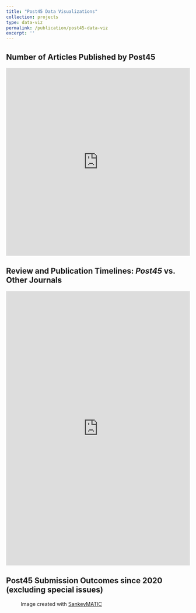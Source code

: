 ```yaml
---
title: "Post45 Data Visualizations"
collection: projects
type: data-viz
permalink: /publication/post45-data-viz
excerpt: ''
---
```


## Number of Articles Published by Post45

<iframe width="100%" height="514" frameborder="0"
  src="https://observablehq.com/embed/@post45/post45-published-articles-public-5-8-23?cells=articleChart"></iframe>

## Review and Publication Timelines: _Post45_ vs. Other Journals

 <iframe width="100%" height="750" frameborder="0"
  src="https://observablehq.com/embed/@post45/post45-timeline-comps-may-9-2023?cells=compsChart"></iframe>


## Post45 Submission Outcomes since 2020 (excluding special issues)
<figure>
	<object type="image/svg+xml" data="../images/outcomes_sankey.svg" class="fitvidsignore"></object>
	<figcaption>
		Image created with <a href="https://sankeymatic.com/build/">SankeyMATIC</a>
	</figcaption>
</figure>
<!-- <img src="../images/outcomes_sankey.svg" /> -->